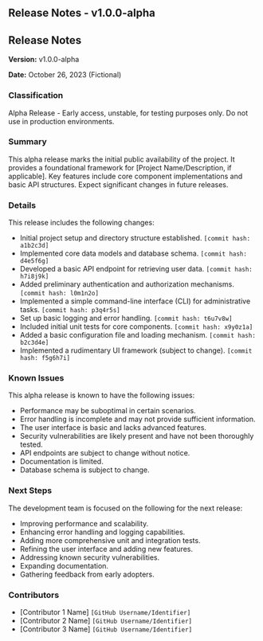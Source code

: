 ## Release Notes - v1.0.0-alpha

## Release Notes

**Version:** v1.0.0-alpha

**Date:** October 26, 2023 (Fictional)

### Classification

Alpha Release - Early access, unstable, for testing purposes only. Do not use in production environments.

### Summary

This alpha release marks the initial public availability of the project. It provides a foundational framework for [Project Name/Description, if applicable]. Key features include core component implementations and basic API structures. Expect significant changes in future releases.

### Details

This release includes the following changes:

*   Initial project setup and directory structure established. `[commit hash: a1b2c3d]`
*   Implemented core data models and database schema. `[commit hash: d4e5f6g]`
*   Developed a basic API endpoint for retrieving user data. `[commit hash: h7i8j9k]`
*   Added preliminary authentication and authorization mechanisms. `[commit hash: l0m1n2o]`
*   Implemented a simple command-line interface (CLI) for administrative tasks. `[commit hash: p3q4r5s]`
*   Set up basic logging and error handling. `[commit hash: t6u7v8w]`
*   Included initial unit tests for core components. `[commit hash: x9y0z1a]`
*   Added a basic configuration file and loading mechanism. `[commit hash: b2c3d4e]`
*   Implemented a rudimentary UI framework (subject to change). `[commit hash: f5g6h7i]`

### Known Issues

This alpha release is known to have the following issues:

*   Performance may be suboptimal in certain scenarios.
*   Error handling is incomplete and may not provide sufficient information.
*   The user interface is basic and lacks advanced features.
*   Security vulnerabilities are likely present and have not been thoroughly tested.
*   API endpoints are subject to change without notice.
*   Documentation is limited.
*   Database schema is subject to change.

### Next Steps

The development team is focused on the following for the next release:

*   Improving performance and scalability.
*   Enhancing error handling and logging capabilities.
*   Adding more comprehensive unit and integration tests.
*   Refining the user interface and adding new features.
*   Addressing known security vulnerabilities.
*   Expanding documentation.
*   Gathering feedback from early adopters.

### Contributors

*   [Contributor 1 Name] `[GitHub Username/Identifier]`
*   [Contributor 2 Name] `[GitHub Username/Identifier]`
*   [Contributor 3 Name] `[GitHub Username/Identifier]`


